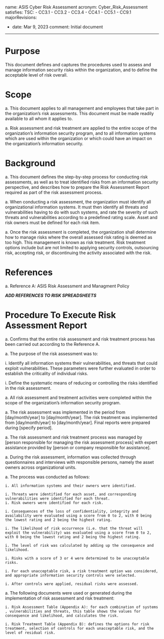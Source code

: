 name: ASIS Cyber Risk Assessment
acronym: Cyber_Risk_Assessment
satisfies:
  TSC:
    - CC3.1
    - CC3.2
    - CC3.4
    - CC4.1
    - CC5.1
    - CC9.1
majorRevisions:
  - date: Mar 9, 2023
    comment: Initial document
---

# Purpose

This document defines and captures the procedures used to assess and manage information security risks within the organization, and to define the acceptable level of risk overall.

# Scope

a. This document applies to all management and employees that take part in the organization’s risk assessments. This document must be made readily available to all whom it applies to.

a. Risk assessment and risk treatment are applied to the entire scope of the organization’s information security program, and to all information systems which are used within the organization or which could have an impact on the organization’s information security.

# Background

a. This document defines the step-by-step process for conducting risk assessments, as well as to treat identified risks from an information security perspective, and describes how to prepare the Risk Assessment Report required as part of the risk assessment process.

a. When conducting a risk assessment, the organization must identify all organizational information systems. It must then identify all threats and vulnerabilities having to do with such systems, and rate the severity of such threats and vulnerabilities according to a predefined rating scale. Asset and risk owners must be defined for each risk item.

a. Once the risk assessment is completed, the organization shall determine how to manage risks where the overall assessed risk rating is deemed as too high. This management is known as risk treatment. Risk treatment options include but are not limited to applying security controls, outsourcing risk, accepting risk, or discontinuing the activity associated with the risk.

# References

a. Reference A: ASIS Risk Assessment and Managment Policy

***ADD REFERENCES TO RISK SPREADSHEETS***

# Procedure To Execute Risk Assessment Report

a. Confirms that the entire risk assessment and risk treatment process has been carried out according to the Reference A.

a. The purpose of the risk assessment was to:

  i. Identify all information systems  their vulnerabilities, and threats that could exploit vulnerabilities. These parameters were further evaluated in order to establish the criticality of individual risks.

  i. Define the systematic means of reducing or controlling the risks identified in the risk assessment.

a. All risk assessment and treatment activities were completed within the scope of the organization’s information security program.

a. The risk assessment was implemented in the period from [day/month/year] to [day/month/year]. The risk treatment was implemented from [day/month/year] to [day/month/year]. Final reports were prepared during [specify period].

a. The risk assessment and risk treatment process was managed by [person responsible for managing the risk assessment process] with expert assistance provided by [person or company responsible for assistance].

a. During the risk assessment, information was collected through questionnaires and interviews with responsible persons, namely the asset owners across organizational units.

a. The process was conducted as follows:

    i. All information systems and their owners were identified.

    i. Threats were identified for each asset, and corresponding vulnerabilities were identified for each threat.
    i. Risk owners were identified for each risk.

    i. Consequences of the loss of confidentiality, integrity and availability were evaluated using a score from 0 to 2, with 0 being the lowest rating and 2 being the highest rating.

    i. The likelihood of risk occurrence (i.e. that the threat will exploit the vulnerability) was evaluated using a score from 0 to 2, with 0 being the lowest rating and 2 being the highest rating.

    i. The level of risk was calculated by adding up the consequence and likelihood.

    i. Risks with a score of 3 or 4 were determined to be unacceptable risks.

    i. For each unacceptable risk, a risk treatment option was considered, and appropriate information security controls were selected.

    i. After controls were applied, residual risks were assessed.

a. The following documents were used or generated during the implementation of risk assessment and risk treatment:
    
    i. Risk Assessment Table (Appendix A): for each combination of systems , vulnerabilities and threats, this table shows the values for consequence and likelihood, and calculates the risk.

    i. Risk Treatment Table (Appendix B): defines the options for risk treatment, selection of controls for each unacceptable risk, and the level of residual risk.